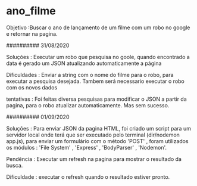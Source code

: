 # ano_filme

 Objetivo :Buscar o ano de lançamento de um filme com um robo no google e retornar na pagina.
 
 ##########
 31/08/2020
 
 Soluções : Executar um robo que pesquisa no goole, quando encontrado a data é gerado um JSON atualizando automaticamente a página
 
 Dificuldades : Enviar a string com o nome do filme para o robo, para executar a pesquisa desejada.
                Tambem será necessario executar o robo com os novos dados
 
 tentativas : Foi feitas diversa pesquisas para modificar o JSON a partir da pagina, para o robo atualizar automaticamente. Mas sem sucesso. 
 
 ##########
 01/09/2020
 
 Soluções : Para enviar JSON da pagina HTML, foi criado um script para um servidor local onde terá que ser executado pelo terminal (dir/nodemon app.js), para enviar
 um formulário com o método 'POST' , foram utilizados os módulos : 'File System' , 'Express' , 'BodyParser' , 'Nodemon'.
 
 Pendência : Executar um refresh na pagina para mostrar o resultado da busca.
 
 Dificuldade : executar o refresh quando o resultado estiver pronto. 
 
 
